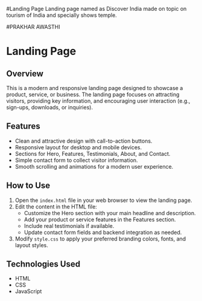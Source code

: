 #Landing Page
Landing page named as Discover India made on topic on tourism of India and specially shows temple. 

#PRAKHAR AWASTHI

# Landing Page 

## Overview
This is a modern and responsive landing page designed to showcase a product, service, or business. The landing page focuses on attracting visitors, providing key information, and encouraging user interaction (e.g., sign-ups, downloads, or inquiries).

## Features
- Clean and attractive design with call-to-action buttons.
- Responsive layout for desktop and mobile devices.
- Sections for Hero, Features, Testimonials, About, and Contact.
- Simple contact form to collect visitor information.
- Smooth scrolling and animations for a modern user experience.

## How to Use
1. Open the `index.html` file in your web browser to view the landing page.
2. Edit the content in the HTML file:
   - Customize the Hero section with your main headline and description.
   - Add your product or service features in the Features section.
   - Include real testimonials if available.
   - Update contact form fields and backend integration as needed.
3. Modify `style.css` to apply your preferred branding colors, fonts, and layout styles.

## Technologies Used
- HTML
- CSS
- JavaScript
